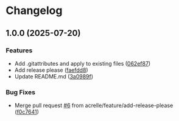 # Changelog

## 1.0.0 (2025-07-20)


### Features

* Add .gitattributes and apply to existing files ([062ef87](https://github.com/acrelle/openeo/commit/062ef87e925a3fd9b0d380dee9f6b818f7268d85))
* Add release please ([faefdd8](https://github.com/acrelle/openeo/commit/faefdd884794fcbd497da7ad60e657e8bbc6e930))
* Update README.md ([3a0989f](https://github.com/acrelle/openeo/commit/3a0989fec941fbc1d72a54dc72e6bc1902780571))


### Bug Fixes

* Merge pull request [#6](https://github.com/acrelle/openeo/issues/6) from acrelle/feature/add-release-please ([f0c7641](https://github.com/acrelle/openeo/commit/f0c764177553be437c6ecf2ebd17cee3ab914c80))
